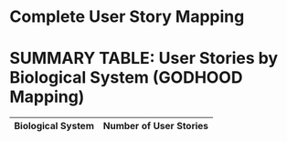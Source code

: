 # Complete User Story Mapping

# SUMMARY TABLE: User Stories by Biological System (GODHOOD Mapping)
| Biological System | Number of User Stories |
|-------------------|-----------------------|

